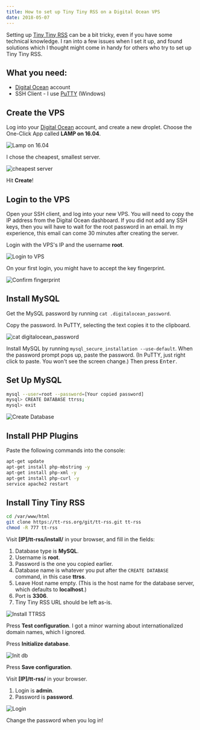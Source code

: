 ```yaml
---
title: How to set up Tiny Tiny RSS on a Digital Ocean VPS
date: 2018-05-07
---
```


Setting up [Tiny Tiny RSS](https://tt-rss.org/) can be a bit tricky, even if you have some technical knowledge. I ran into a few issues when I set it up, and found solutions which I thought might come in handy for others who try to set up Tiny Tiny RSS.

## What you need:

- [Digital Ocean](https://www.digitalocean.com/) account
- SSH Client - I use [PuTTY](https://putty.org/) (Windows)

## Create the VPS

Log into your [Digital Ocean](https://www.digitalocean.com/) account, and create a new droplet. Choose the One-Click App called **LAMP on 16.04**.

![Lamp on 16.04](./how-to-setup-ttrss/01-lamp.PNG)

I chose the cheapest, smallest server.

![cheapest server](./how-to-setup-ttrss/02-size.PNG)

Hit **Create**!

## Login to the VPS

Open your SSH client, and log into your new VPS. You will need to copy the IP address from the Digital Ocean dashboard. If you did not add any SSH keys, then you will have to wait for the root password in an email. In my experience, this email can come 30 minutes after creating the server.

Login with the VPS's IP and the username **root**.

![Login to VPS](./how-to-setup-ttrss/05-putty.PNG)

On your first login, you might have to accept the key fingerprint.

![Confirm fingerprint](./how-to-setup-ttrss/06-putty-confirm-fingerprint.PNG)

## Install MySQL

Get the MySQL password by running `cat .digitalocean_password`.

Copy the password. In PuTTY, selecting the text copies it to the clipboard.

![cat digitalocean_password](./how-to-setup-ttrss/07-cat-do-pw.PNG)

Install MySQL by running `mysql_secure_installation --use-default`. When the password prompt pops up, paste the password. (In PuTTY, just right click to paste. You won't see the screen change.) Then press <kbd>Enter</kbd>.

## Set Up MySQL

```bash
mysql --user=root --password=[Your copied password]
mysql> CREATE DATABASE ttrss;
mysql> exit
```

![Create Database](./how-to-setup-ttrss/08-mysql-create-db.PNG)

## Install PHP Plugins

Paste the following commands into the console:

```bash
apt-get update
apt-get install php-mbstring -y
apt-get install php-xml -y
apt-get install php-curl -y
service apache2 restart
```

## Install Tiny Tiny RSS

```bash
cd /var/www/html
git clone https://tt-rss.org/git/tt-rss.git tt-rss
chmod -R 777 tt-rss
```

Visit **[IP]/tt-rss/install/** in your browser, and fill in the fields:

1. Database type is **MySQL**.
2. Username is **root**.
3. Password is the one you copied earlier.
4. Database name is whatever you put after the `CREATE DATABASE` command, in this case **ttrss**.
5. Leave Host name empty. (This is the host name for the database server, which defaults to **localhost**.)
6. Port is **3306**.
7. Tiny Tiny RSS URL should be left as-is.

![Install TTRSS](./how-to-setup-ttrss/09-ttrss-install.PNG)

Press **Test configuration**. I got a minor warning about internationalized domain names, which I ignored.

Press **Initialize database**.

![Init db](./how-to-setup-ttrss/14-ttrss-initialize-db2.PNG)

Press **Save configuration**.

Visit **[IP]/tt-rss/** in your browser.

1. Login is **admin**.
2. Password is **password**.

![Login](./how-to-setup-ttrss/15-login.PNG)

Change the password when you log in!
